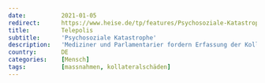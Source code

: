 ```yaml
---
date:          2021-01-05
redirect:      https://www.heise.de/tp/features/Psychosoziale-Katastrophe-5004135.html
title:         Telepolis
subtitle:      'Psychosoziale Katastrophe'
description:   'Mediziner und Parlamentarier fordern Erfassung der Kollateralschäden von Corona-Maßnahmen'
country:       DE
categories:    [Mensch]
tags:          [massnahmen, kollateralschäden]
---
```

